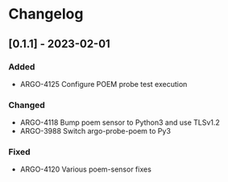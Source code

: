 # Changelog

## [0.1.1] - 2023-02-01

### Added

* ARGO-4125 Configure POEM probe test execution

### Changed

* ARGO-4118 Bump poem sensor to Python3 and use TLSv1.2
* ARGO-3988 Switch argo-probe-poem to Py3

### Fixed

* ARGO-4120 Various poem-sensor fixes
